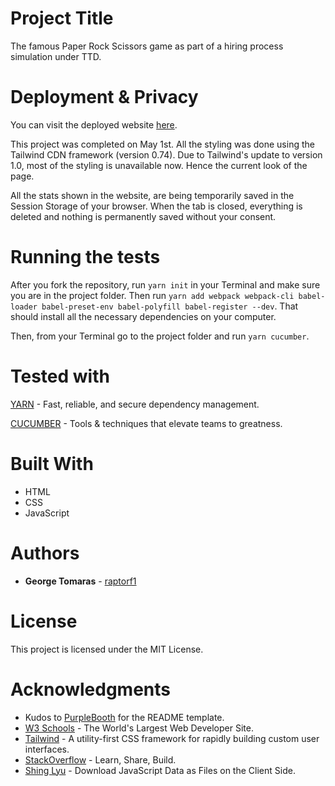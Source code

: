 # Project Title

The famous Paper Rock Scissors game as part of a hiring process simulation under TTD.

# Deployment & Privacy

You can visit the deployed website [here](https://raptorf1.github.io/PaperRockScissors/).

This project was completed on May 1st. All the styling was done using the Tailwind CDN framework (version 0.74). Due to Tailwind's update to version 1.0, most of the styling is unavailable now. Hence the current look of the page.

All the stats shown in the website, are being temporarily saved in the Session Storage of your browser. When the tab is closed, everything is deleted and nothing is permanently saved without your consent.

# Running the tests

After you fork the repository, run `yarn init` in your Terminal and make sure you are in the project folder. Then run `yarn add webpack webpack-cli babel-loader babel-preset-env babel-polyfill babel-register --dev`. That should install all the necessary dependencies on your computer.

Then, from your Terminal go to the project folder and run `yarn cucumber`.

# Tested with
[YARN](https://www.npmjs.com/package/yarn) - Fast, reliable, and secure dependency management.

[CUCUMBER](https://cucumber.io/) - Tools & techniques that elevate teams to greatness.

# Built With

* HTML
* CSS
* JavaScript

# Authors

* **George Tomaras** - [raptorf1](https://gtomaras-portfolio.netlify.com/)

# License

This project is licensed under the MIT License.

# Acknowledgments

* Kudos to [PurpleBooth](https://gist.github.com/PurpleBooth/109311bb0361f32d87a2) for the README template.
* [W3 Schools](https://www.w3schools.com/) - 
The World's Largest Web Developer Site.
* [Tailwind](https://tailwindcss.com/docs/what-is-tailwind) - A utility-first CSS framework for rapidly building custom user interfaces.
* [StackOverflow](https://stackoverflow.com/) - Learn, Share, Build.
* [Shing Lyu](https://shinglyu.com/web/2019/02/09/js_download_as_file.html) - Download JavaScript Data as Files on the Client Side.
